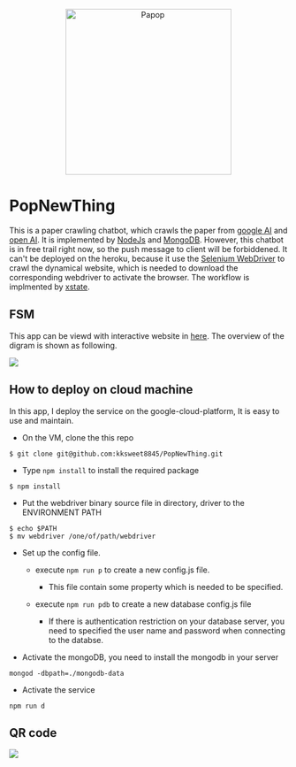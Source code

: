 
<p align="center">
<img src="https://i.imgur.com/IKFY3BB.png" alt="Papop", width="300"/>
</p>

# PopNewThing

This is a paper crawling chatbot, which crawls the paper from [google AI](https://ai.google/research/pubs/) and [open AI](https://openai.com/progress/#releases). It is implemented by [NodeJs](https://nodejs.org/en/) and [MongoDB](https://www.mongodb.com/). However, this chatbot is in free trail right now, so the push message to client will be forbiddened. It can't be deployed on the heroku, because it use the [Selenium WebDriver](https://selenium.dev/) to crawl the dynamical website, which is needed to download the corresponding webdriver to activate the browser. The workflow is implmented by [xstate](https://github.com/davidkpiano/xstate).

## FSM
This app can be viewd with interactive website in [here](https://xstate.js.org/viz/?gist=663aafc4a01ae0ef3df8d67f71dd69a5). The overview of the digram is shown as following.

<img src=https://i.imgur.com/CQvm3Wh.png>


## How to deploy on cloud machine
  In this app, I deploy the service on the google-cloud-platform, It is easy to use and maintain.

- On the VM, clone the this repo
```
$ git clone git@github.com:kksweet8845/PopNewThing.git
```
- Type `npm install` to install the required package
```
$ npm install
```
- Put the webdriver binary source file in directory, driver to the ENVIRONMENT PATH
```
$ echo $PATH
$ mv webdriver /one/of/path/webdriver
```
- Set up the config file.
  - execute `npm run p` to create a new config.js file.
    - This file contain some property which is needed to be specified.

  - execute `npm run pdb` to create a new database config.js file
    - If there is authentication restriction on your database server, you need to specified the user name and password when connecting to the databse.

- Activate the mongoDB, you need to install the mongodb in your server
```
mongod -dbpath=./mongodb-data
```

- Activate the service
```
npm run d
```

## QR code
![](https://i.imgur.com/s0PR0g6.png)

